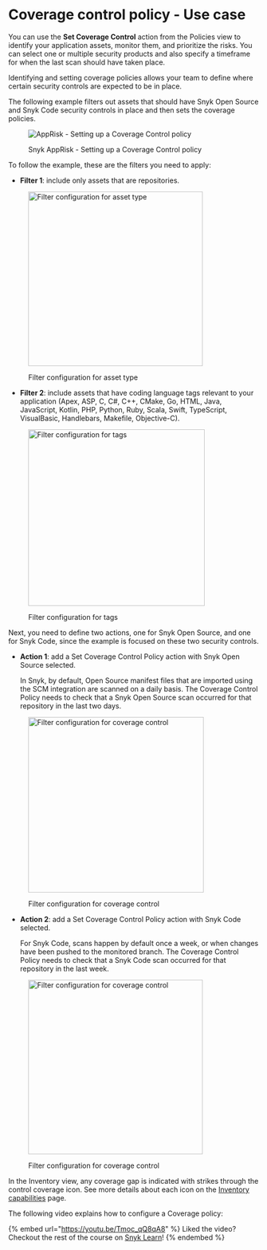 # Coverage control policy - Use case

You can use the **Set Coverage Control** action from the Policies view to identify your application assets, monitor them, and prioritize the risks. You can select one or multiple security products and also specify a timeframe for when the last scan should have taken place.

Identifying and setting coverage policies allows your team to define where certain security controls are expected to be in place.&#x20;

The following example filters out assets that should have Snyk Open Source and Snyk Code security controls in place and then sets the coverage policies.

<figure><img src="../../../../.gitbook/assets/image (2) (10).png" alt="AppRisk - Setting up a Coverage Control policy"><figcaption><p>Snyk AppRisk - Setting up a Coverage Control policy</p></figcaption></figure>

To follow the example, these are the filters you need to apply:

* **Filter 1**: include only assets that are repositories.

<figure><img src="../../../../.gitbook/assets/image (3) (5).png" alt="Filter configuration for asset type" width="350"><figcaption><p>Filter configuration for asset type</p></figcaption></figure>

* **Filter 2**: include assets that have coding language tags relevant to your application (Apex, ASP, C, C#, C++, CMake, Go, HTML, Java, JavaScript, Kotlin, PHP, Python, Ruby, Scala, Swift, TypeScript, VisualBasic, Handlebars, Makefile, Objective-C).

<figure><img src="../../../../.gitbook/assets/image (4) (7).png" alt="Filter configuration for tags" width="354"><figcaption><p>Filter configuration for tags</p></figcaption></figure>

Next, you need to define two actions, one for Snyk Open Source, and one for Snyk Code, since the example is focused on these two security controls.

*   **Action 1**: add a Set Coverage Control Policy action with Snyk Open Source selected.&#x20;

    In Snyk, by default, Open Source manifest files that are imported using the SCM integration are scanned on a daily basis. The Coverage Control Policy needs to check that a Snyk Open Source scan occurred for that repository in the last two days.

<figure><img src="../../../../.gitbook/assets/image (5) (3).png" alt="Filter configuration for coverage control" width="352"><figcaption><p>Filter configuration for coverage control</p></figcaption></figure>

*   **Action 2**: add a Set Coverage Control Policy action with Snyk Code selected.&#x20;

    For Snyk Code, scans happen by default once a week, or when changes have been pushed to the monitored branch. The Coverage Control Policy needs to check that a Snyk Code scan occurred for that repository in the last week.

<figure><img src="../../../../.gitbook/assets/image (6) (6).png" alt="Filter configuration for coverage control" width="350"><figcaption><p>Filter configuration for coverage control</p></figcaption></figure>

In the Inventory view, any coverage gap is indicated with strikes through the control coverage icon. See more details about each icon on the [Inventory capabilities](../../inventory-for-snyk-apprisk/inventory-capabilities.md) page.

The following video explains how to configure a Coverage policy:

{% embed url="https://youtu.be/Tmoc_qQ8qA8" %}
Liked the video? Checkout the rest of the course on [Snyk Learn](https://learn.snyk.io/lesson/snyk-apprisk-essentials/)!
{% endembed %}

